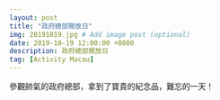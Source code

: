 ```yaml
---
layout: post
title: "政府總部開放日"
img: 20191019.jpg # Add image post (optional)
date: 2019-10-19 12:00:00 +0800
description: 政府總部開放日
tag: [Activity Macau]
---
```

參觀帥氣的政府總部，拿到了寶貴的紀念品，難忘的一天！
